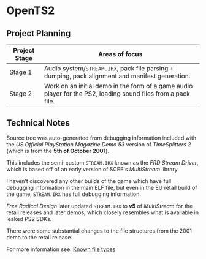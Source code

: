 # OpenTS2

## Project Planning
Project Stage|Areas of focus
---|---
Stage 1|Audio system/`STREAM.IRX`, pack file parsing + dumping, pack alignment and manifest generation.
Stage 2|Work on an initial demo in the form of a game audio player for the PS2, loading sound files from a pack file.

## Technical Notes
Source tree was auto-generated from debugging information included with the _US Official PlayStation Magazine Demo 53_ version of _TimeSplitters 2_ (which is from the **5th of October 2001**).

This includes the semi-custom `STREAM.IRX` known as the _FRD Stream Driver_, which is based off of an early version of SCEE's _MultiStream_ library.

I haven't discovered any other builds of the game which have full debugging information in the main ELF file, but even in the EU retail build of the game, `STREAM.IRX` has full debugging information.

_Free Radical Design_ later updated `STREAM.IRX` to **v5** of _MultiStream_ for the retail releases and later demos, which closely resembles what is available in leaked PS2 SDKs.

There were some substantial changes to the file structures from the 2001 demo to the retail release.

For more information see: [Known file types](Documentation/OpenTS2_Technical_KnownFileTypes.md)
